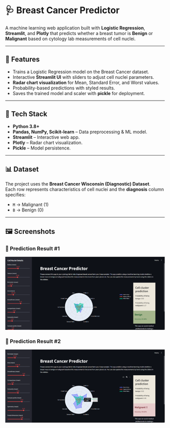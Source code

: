 # 🩺 Breast Cancer Predictor  

A machine learning web application built with **Logistic Regression**, **Streamlit**, and **Plotly** that predicts whether a breast tumor is **Benign** or **Malignant** based on cytology lab measurements of cell nuclei.  

---

## 📌 Features  
- Trains a Logistic Regression model on the Breast Cancer dataset.  
- Interactive **Streamlit UI** with sliders to adjust cell nuclei parameters.  
- **Radar chart visualization** for Mean, Standard Error, and Worst values.  
- Probability-based predictions with styled results.  
- Saves the trained model and scaler with **pickle** for deployment.  

---

## 🚀 Tech Stack  
- **Python 3.8+**  
- **Pandas, NumPy, Scikit-learn** – Data preprocessing & ML model.  
- **Streamlit** – Interactive web app.  
- **Plotly** – Radar chart visualization.  
- **Pickle** – Model persistence.  

---

## 📊 Dataset  

The project uses the **Breast Cancer Wisconsin (Diagnostic) Dataset**.  
Each row represents characteristics of cell nuclei and the **diagnosis** column specifies:  

- `M` → Malignant (1)  
- `B` → Benign (0)  

---

## 🖼️ Screenshots  

### 🔹 Prediction Result #1  
![Screenshot 1](1.png)  


### 🔹 Prediction Result #2 
![Screenshot 2](2.png)  

